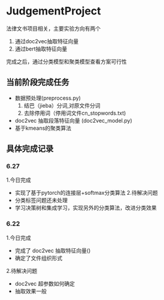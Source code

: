 # JudgementProject

法律文书项目相关，主要实验方向有两个

1. 通过doc2vec抽取特征向量
2. 通过bert抽取特征向量

完成之后，通过分类模型和聚类模型查看方案可行性


## 当前阶段完成任务
* 数据预处理(preprocess.py)
  1. 结巴（jieba）分词,对原文件分词
  2. 去除停用词（停用词文件cn_stopwords.txt)
*  doc2vec 抽取段落特征向量 (doc2vec_model.py)
* 基于kmeans的聚类算法
## 具体完成记录
### 6.27
1.今日完成
  * 实现了基于pytorch的连接层+softmax分类算法
2.待解决问题
  * 分类标签问题还未处理
  * 学习决策树和集成学习，实现另外的分类算法，改进分类效果
### 6.22
1.今日完成
  * 完成了 doc2vec 抽取特征向量()
  * 确定了文件组织形式

2.待解决问题
  * doc2vec 超参数如何确定
  * 抽取效果一般
